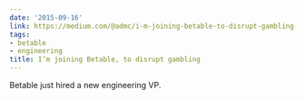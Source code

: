 ```yaml
---
date: '2015-09-16'
link: https://medium.com/@admc/i-m-joining-betable-to-disrupt-gambling-81a51169745d
tags:
- betable
- engineering
title: I’m joining Betable, to disrupt gambling
---
```


Betable just hired a new engineering VP.
